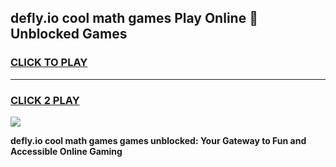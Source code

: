 
## defly.io cool math games Play Online 👋 Unblocked Games
<h3>
<a href="https://news.freeplayer.one?title=defly.io_cool_math_games&ref=17CMG">CLICK TO PLAY</a></h3>
<hr>

<h3>
<a href="https://news.freeplayer.one?title=defly.io_cool_math_games&ref=17CMG">CLICK 2 PLAY</a>
  
</h3>

<a href="https://news.freeplayer.one?title=defly.io_cool_math_games&ref=17CMG/"><img src="https://clearcache.store/games.png"></a>


**defly.io cool math games games unblocked: Your Gateway to Fun and Accessible Online Gaming**
